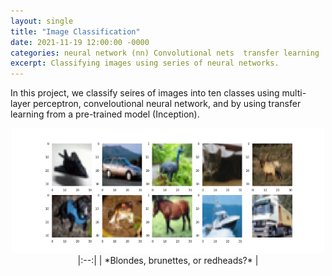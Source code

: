 ```yaml
---
layout: single
title: "Image Classification"
date: 2021-11-19 12:00:00 -0000
categories: neural network (nn) Convolutional nets  transfer learning  
excerpt: Classifying images using series of neural networks. 
---
```


In this project, we classify seires of images into ten classes using multi-layer perceptron, conveloutional neural network, and by using transfer learning from a pre-trained model (Inception). 

<!-- <img src="/assets/images/oscillating_front.gif"  width="700px" height="150" > -->

<!-- <img src="/assets/images/blogs/ten_classes.png" width="700px" height="150"> -->
<p align="center">
 <img src="/assets/images/blogs/ten_classes.png" width="500px" height="200">
 |:--:|
| *Blondes, brunettes, or redheads?* |
</p>

<!-- | <p align="center"><img src="/assets/images/blogs/ten_classes.png" width="500px" height="200"></p> |
|:--:|
| *Blondes, brunettes, or redheads?* |
 -->

<!-- | ![Ten sample images representing ten classes?](/assets/images/blogs/ten_classes.png ) |
|:--:|
| *Blondes, brunettes, or redheads?* |
 -->
